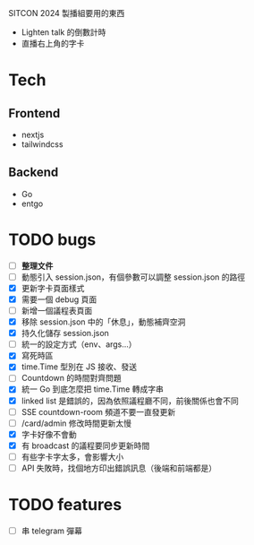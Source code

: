SITCON 2024 製播組要用的東西

-   Lighten talk 的倒數計時
-   直播右上角的字卡

# Tech

## Frontend

-   nextjs
-   tailwindcss

## Backend

-   Go
-   entgo

# TODO bugs

-   [ ] **整理文件**
-   [ ] 動態引入 session.json，有個參數可以調整 session.json 的路徑
-   [x] 更新字卡頁面樣式
-   [x] 需要一個 debug 頁面
-   [ ] 新增一個議程表頁面
-   [x] 移除 session.json 中的「休息」，動態補齊空洞
-   [x] 持久化儲存 session.json
-   [ ] 統一的設定方式（env、args...）
-   [x] 寫死時區
-   [x] time.Time 型別在 JS 接收、發送
-   [ ] Countdown 的時間對齊問題
-   [x] 統一 Go 到底怎麼把 time.Time 轉成字串
-   [x] linked list 是錯誤的，因為依照議程廳不同，前後關係也會不同
-   [ ] SSE countdown-room 頻道不要一直發更新
-   [ ] /card/admin 修改時間更新太慢
-   [x] 字卡好像不會動
-   [x] 有 broadcast 的議程要同步更新時間
-   [ ] 有些字卡字太多，會影響大小
-   [ ] API 失敗時，找個地方印出錯誤訊息（後端和前端都是）

# TODO features

-   [ ] 串 telegram 彈幕
